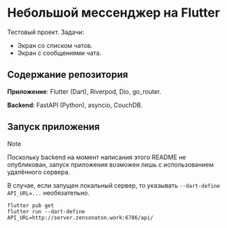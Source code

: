 # Небольшой мессенджер на Flutter

<!-- TODO: Демонстрация проекта. -->

Тестовый проект. Задачи:

- Экран со списком чатов.
- Экран с сообщениями чата.

## Содержание репозитория

**Приложение**: Flutter (Dart), Riverpod, Dio, go_router.

**Backend**: FastAPI (Python), asyncio, CouchDB.

## Запуск приложения

> [!NOTE]
> Поскольку backend на момент написания этого README не опубликован, запуск приложения возможен лишь с использованием удалённого сервера.
>
> В случае, если запущен локальный сервер, то указывать `--dart-define API_URL=...` необязательно.

```shell
flutter pub get
flutter run --dart-define API_URL=http://server.zensonaton.work:6786/api/
```
